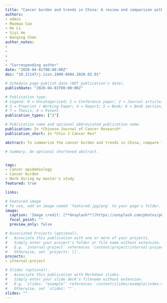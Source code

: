 ```yaml
---
title: "Cancer burden and trends in China: A review and comparison with Japan and South Korea"
authors:
- admin
- Maomao Cao
- He Li
- Siyi He
- Wanqing Chen
author_notes:
- 
- 
- 
- 
- "Corresponding author"
date: "2020-04-01T00:00:00Z"
doi: "10.21147/j.issn.1000-9604.2020.02.01"

# Schedule page publish date (NOT publication's date).
publishDate: "2020-04-01T00:00:00Z"

# Publication type.
# Legend: 0 = Uncategorized; 1 = Conference paper; 2 = Journal article;
# 3 = Preprint / Working Paper; 4 = Report; 5 = Book; 6 = Book section;
# 7 = Thesis; 8 = Patent
publication_types: ["2"]

# Publication name and optional abbreviated publication name.
publication: In *Chinese Journal of Cancer Research*
publication_short: In *Chin J Cancer Res*

abstract: To summarize the cancer burden and trends in China, compare the differences among China, Japan, and South Korea and discuss possible causes of the disparities. Incidence and mortality data were extracted from the online cancer database including the GLOBOCAN 2018 and the Global Burden of Disease Study 2017. Trend analysis was conducted using the join-point analysis, and annual percent changes were calculated. Cancers resulted in approximately 62.9 million disability-adjusted life years (DALYs) in China in 2017. Lung cancer had the greatest contribution, followed by liver cancer, stomach cancer, and esophageal cancer. The trajectory of progress in the reduction of liver and stomach cancers was observed in China. However, China still faced a heavy burden of lung cancer and a growing burden of cancers related to westernized lifestyle such as colorectal cancer, while Japan and South Korea have achieved reductions in colorectal cancer and lung cancer, respectively. Besides, China had a lower age-standardized cancer incidence rate but higher cancer mortality and DALY rates than Japan and South Korea. China is in the cancer transition stage with a rising burden of colorectal, prostate, and breast cancers along with a heavy burden of lung and upper digestive tract cancers. Taking into consideration the effectiveness of screening and tobacco control in Japan and South Korea, improvement in the current tobacco control policy and cancer screening systems may contribute to cancer control in China

# Summary. An optional shortened abstract.


tags:
- Cancer epidemiology
- Cancer burden
- Work during my master's study 
featured: true

links:

# Featured image
# To use, add an image named `featured.jpg/png` to your page's folder. 
image:
  caption: 'Image credit: [**Unsplash**](https://unsplash.com/photos/pLCdAaMFLTE)'
  focal_point: ""
  preview_only: false

# Associated Projects (optional).
#   Associate this publication with one or more of your projects.
#   Simply enter your project's folder or file name without extension.
#   E.g. `internal-project` references `content/project/internal-project/index.md`.
#   Otherwise, set `projects: []`.
projects:
- internal-project

# Slides (optional).
#   Associate this publication with Markdown slides.
#   Simply enter your slide deck's filename without extension.
#   E.g. `slides: "example"` references `content/slides/example/index.md`.
#   Otherwise, set `slides: ""`.
slides: ""
---
```

